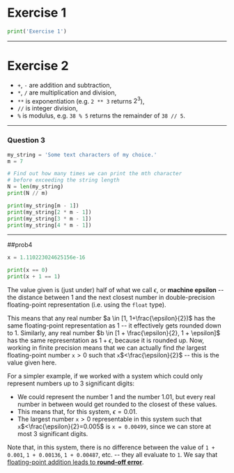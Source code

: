 # Exercise 1

```py
print('Exercise 1')
```

---

# Exercise 2

* `+`, `-` are addition and subtraction,
* `*`, `/` are multiplication and division,
* `**` is exponentiation (e.g. `2 ** 3` returns $2^3$),
* `//` is integer division,
* `%` is modulus, e.g. `38 % 5` returns the remainder of `38 // 5`.

---

### Question 3

```py
my_string = 'Some text characters of my choice.'
m = 7

# Find out how many times we can print the mth character
# before exceeding the string length
N = len(my_string)
print(N // m)

print(my_string[m - 1])
print(my_string[2 * m - 1])
print(my_string[3 * m - 1])
print(my_string[4 * m - 1])
```

---

##prob4

```py
x = 1.110223024625156e-16

print(x == 0)
print(x + 1 == 1)
```

The value given is (just under) half of what we call $\epsilon$, or **machine epsilon** --
the distance between 1 and the next closest number in double-precision floating-point representation
(i.e. using the `float` type).

This means that any real number $a \in [1, 1+\frac{\epsilon}{2})$ has the same floating-point
representation as $1$ -- it effectively gets rounded down to 1. Similarly, any real number
$b \in [1 + \frac{\epsilon}{2}, 1 + \epsilon]$ has the same representation as $1 + \epsilon$,
because it is rounded up. Now, working in finite precision means that we can actually find
*the* largest floating-point number `x`$>0$ such that `x`$<\frac{\epsilon}{2}$ -- this is the
value given here.

For a simpler example, if we worked with a system which could only represent numbers up to
3 significant digits:
* We could represent the number $1$ and the number $1.01$, but every real number in between
would get rounded to the closest of these values.
* This means that, for this system, $\epsilon=0.01$.
* The largest number `x`$>0$ representable in this system such that `x`$<\frac{\epsilon}{2}=0.005$
is `x = 0.00499`, since we can store at most 3 significant digits.

Note that, in this system, there is no difference between the value of `1 + 0.001`, `1 + 0.00136`,
`1 + 0.00487`, etc. -- they all evaluate to `1`. We say that [floating-point addition leads to
**round-off error**](https://en.wikipedia.org/wiki/Round-off_error#Addition).
